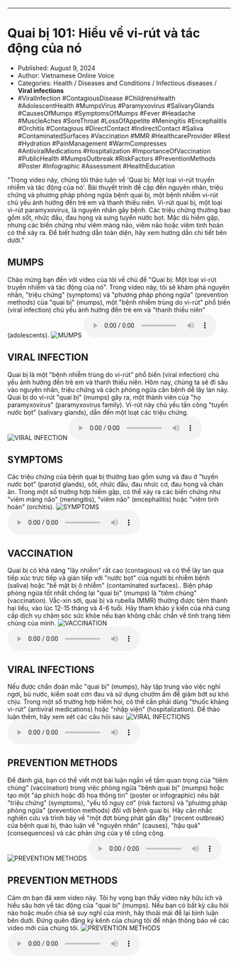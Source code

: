 
---

# Quai bị 101: Hiểu về vi-rút và tác động của nó

- Published: August 9, 2024
- Author: Vietnamese Online Voice
- Categories: Health / Diseases and Conditions / Infectious diseases / **Viral infections**
- #ViralInfection #ContagiousDisease #ChildrensHealth #AdolescentHealth #MumpsVirus #Paramyxovirus #SalivaryGlands #CausesOfMumps #SymptomsOfMumps #Fever #Headache #MuscleAches #SoreThroat #LossOfAppetite #Meningitis #Encephalitis #Orchitis #Contagious #DirectContact #IndirectContact #Saliva #ContaminatedSurfaces #Vaccination #MMR #HealthcareProvider #Rest #Hydration #PainManagement #WarmCompresses #AntiviralMedications #Hospitalization #ImportanceOfVaccination #PublicHealth #MumpsOutbreak #RiskFactors #PreventionMethods #Poster #Infographic #Assessment #HealthEducation

"Trong video này, chúng tôi thảo luận về 'Quai bị: Một loại vi-rút truyền nhiễm và tác động của nó'. Bài thuyết trình đề cập đến nguyên nhân, triệu chứng và phương pháp phòng ngừa bệnh quai bị, một bệnh nhiễm vi-rút chủ yếu ảnh hưởng đến trẻ em và thanh thiếu niên. Vi-rút quai bị, một loại vi-rút paramyxovirus, là nguyên nhân gây bệnh. Các triệu chứng thường bao gồm sốt, nhức đầu, đau họng và sưng tuyến nước bọt. Mặc dù hiếm gặp, nhưng các biến chứng như viêm màng não, viêm não hoặc viêm tinh hoàn có thể xảy ra. Để biết hướng dẫn toàn diện, hãy xem hướng dẫn chi tiết bên dưới."


## MUMPS

Chào mừng bạn đến với video của tôi về chủ đề "Quai bị: Một loại vi-rút truyền nhiễm và tác động của nó". Trong video này, tôi sẽ khám phá nguyên nhân, "triệu chứng" (symptoms) và "phương pháp phòng ngừa" (prevention methods) của "quai bị" (mumps), một "bệnh nhiễm trùng do vi-rút" phổ biến (viral infection) chủ yếu ảnh hưởng đến trẻ em và "thanh thiếu niên" (adolescents).
![MUMPS](https://http-archiver-apis-production-80.schnworks.com/storage/images/transitions/2024-08-09/transition--1428235404-Montserrat-Bold-9C27B0.jpg)
<audio controls>
    <source src="https://http-archiver-apis-production-80.schnworks.com/storage/storage/audio/file-5473577471.mp3" type="audio/mpeg">
</audio>



## VIRAL INFECTION

Quai bị là một "bệnh nhiễm trùng do vi-rút" phổ biến (viral infection) chủ yếu ảnh hưởng đến trẻ em và thanh thiếu niên. Hôm nay, chúng ta sẽ đi sâu vào nguyên nhân, triệu chứng và cách phòng ngừa căn bệnh dễ lây lan này. Quai bị do vi-rút "quai bị" (mumps) gây ra, một thành viên của "họ paramyxovirus" (paramyxovirus family). Vi-rút này chủ yếu tấn công "tuyến nước bọt" (salivary glands), dẫn đến một loạt các triệu chứng.
![VIRAL INFECTION](https://http-archiver-apis-production-80.schnworks.com/storage/images/transitions/2024-08-09/transition--13653823143-Montserrat-SemiBold-303F9F.jpg)
<audio controls>
    <source src="https://http-archiver-apis-production-80.schnworks.com/storage/storage/audio/file-8554168666.mp3" type="audio/mpeg">
</audio>



## SYMPTOMS

Các triệu chứng của bệnh quai bị thường bao gồm sưng và đau ở "tuyến nước bọt" (parotid glands), sốt, nhức đầu, đau nhức cơ, đau họng và chán ăn. Trong một số trường hợp hiếm gặp, có thể xảy ra các biến chứng như "viêm màng não" (meningitis), "viêm não" (encephalitis) hoặc "viêm tinh hoàn" (orchitis).
![SYMPTOMS](https://http-archiver-apis-production-80.schnworks.com/storage/images/transitions/2024-08-09/transition-23102554280-Montserrat-Black-673AB7.jpg)
<audio controls>
    <source src="https://http-archiver-apis-production-80.schnworks.com/storage/storage/audio/file-2627241177.mp3" type="audio/mpeg">
</audio>



## VACCINATION

Quai bị có khả năng "lây nhiễm" rất cao (contagious) và có thể lây lan qua tiếp xúc trực tiếp và gián tiếp với "nước bọt" của người bị nhiễm bệnh (saliva) hoặc "bề mặt bị ô nhiễm" (contaminated surfaces).. Biện pháp phòng ngừa tốt nhất chống lại "quai bị" (mumps) là "tiêm chủng" (vaccination). Vắc-xin sởi, quai bị và rubella (MMR) thường được tiêm thành hai liều, vào lúc 12-15 tháng và 4-6 tuổi. Hãy tham khảo ý kiến ​​của nhà cung cấp dịch vụ chăm sóc sức khỏe nếu bạn không chắc chắn về tình trạng tiêm chủng của mình.
![VACCINATION](https://http-archiver-apis-production-80.schnworks.com/storage/images/transitions/2024-08-09/transition-11764685654-Montserrat-Medium-880E4F.jpg)
<audio controls>
    <source src="https://http-archiver-apis-production-80.schnworks.com/storage/storage/audio/file-6692108391.mp3" type="audio/mpeg">
</audio>



## VIRAL INFECTIONS

Nếu được chẩn đoán mắc "quai bị" (mumps), hãy tập trung vào việc nghỉ ngơi, bù nước, kiểm soát cơn đau và sử dụng chườm ấm để giảm bớt sự khó chịu. Trong một số trường hợp hiếm hoi, có thể cần phải dùng "thuốc kháng vi-rút" (antiviral medications) hoặc "nhập viện" (hospitalization). Để thảo luận thêm, hãy xem xét các câu hỏi sau:
![VIRAL INFECTIONS](https://http-archiver-apis-production-80.schnworks.com/storage/images/transitions/2024-08-09/transition--5740309606-Montserrat-SemiBold-303F9F.jpg)
<audio controls>
    <source src="https://http-archiver-apis-production-80.schnworks.com/storage/storage/audio/file-39627061485.mp3" type="audio/mpeg">
</audio>



## PREVENTION METHODS

Để đánh giá, bạn có thể viết một bài luận ngắn về tầm quan trọng của "tiêm chủng" (vaccination) trong việc phòng ngừa "bệnh quai bị" (mumps) hoặc tạo một "áp phích hoặc đồ họa thông tin" (poster or infographic) nêu bật "triệu chứng" (symptoms), "yếu tố nguy cơ" (risk factors) và "phương pháp phòng ngừa" (prevention methods) đối với bệnh quai bị. Hãy cân nhắc nghiên cứu và trình bày về "một đợt bùng phát gần đây" (recent outbreak) của bệnh quai bị, thảo luận về "nguyên nhân" (causes), "hậu quả" (consequences) và các phản ứng của y tế công cộng.
![PREVENTION METHODS](https://http-archiver-apis-production-80.schnworks.com/storage/images/transitions/2024-08-09/transition--10872829591-Montserrat-ExtraBold-303F9F.jpg)
<audio controls>
    <source src="https://http-archiver-apis-production-80.schnworks.com/storage/storage/audio/file-21531511838.mp3" type="audio/mpeg">
</audio>



## PREVENTION METHODS

Cảm ơn bạn đã xem video này. Tôi hy vọng bạn thấy video này hữu ích và hiểu sâu hơn về tác động của "quai bị" (mumps). Nếu bạn có bất kỳ câu hỏi nào hoặc muốn chia sẻ suy nghĩ của mình, hãy thoải mái để lại bình luận bên dưới. Đừng quên đăng ký kênh của chúng tôi để nhận thông báo về các video mới của chúng tôi.
![PREVENTION METHODS](https://http-archiver-apis-production-80.schnworks.com/storage/images/transitions/2024-08-09/transition--3182812628-Montserrat-Thin-004895.jpg)
<audio controls>
    <source src="https://http-archiver-apis-production-80.schnworks.com/storage/storage/audio/file-4290350224.mp3" type="audio/mpeg">
</audio>

